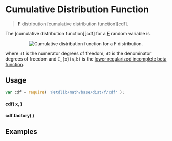 Cumulative Distribution Function
===
> [F][f] distribution [cumulative distribution function][cdf].

<!-- <intro> -->

The [cumulative distribution function][cdf] for a [F][f] random variable is

<!-- <equation class="equation" label="eq:" align="center" raw="" alt=""> -->
<div class="equation" align="center" data-raw-text="F(x; d_1,d_2)=I_{\frac{d_1 x}{d_1 x + d_2}}\left (\tfrac{d_1}{2}, \tfrac{d_2}{2} \right)" data-equation="eq:cdf">
	<img src="https://cdn.rawgit.com/distributions-io/f-cdf/c046869e0812d04ee1e6b21662b7d83d4f26a6a7/docs/img/eqn.svg" alt="Cumulative distribution function for a F distribution.">
	<br>
</div>

where `d1` is the numerator degrees of freedom, `d2` is the denominator degrees of freedom and `I_{x}(a,b)` is the [lower regularized incomplete beta function](https://github.com/compute-io/betainc).

<!-- </intro> -->

<!-- <usage> -->

## Usage
``` javascript
var cdf = require( '@stdlib/math/base/dist/f/cdf' );
```

#### cdf( x,  )
#### cdf.factory(  )
<!-- </usage> -->

<!-- <examples> -->
## Examples

``` javascript
```
<!-- </examples> -->


<!-- <links> -->

[f]: https://en.wikipedia.org/wiki/F_distribution

<!-- </links> -->